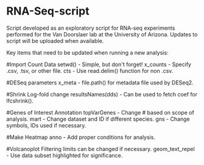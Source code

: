 # RNA-Seq-script
Script developed as an exploratory script for RNA-seq experiments performed for the Van Doorslaer lab at the University of Arizona. Updates to script will be uploaded when available.

Key items that need to be updated when running a new analysis:

#Import Count Data
setwd() - Simple, but don't forget!
x_counts - Specify .csv, .tsv, or other file. 
cts - Use read.delim() function for non .csv.

#DESeq parameters
x_meta - file.path() for metadata file used by DESeq2.

#Shrink Log-fold change
resultsNames(dds) - Can be used to fetch coef for lfcshrink().

#Genes of Interest Annotation
topVarGenes - Change # based on scope of analysis.
mart - Change dataset and ID if different species.
gns - Change symbols, IDs used if necessary.

#Make Heatmap
anno - Add proper conditions for analysis.

#Volcanoplot
Filtering limits can be changed if necessary.
geom_text_repel - Use data subset highlighted for significance.

